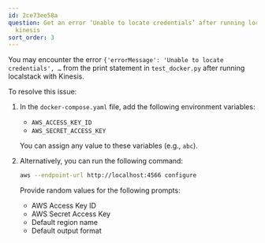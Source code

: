 ```yaml
---
id: 2ce73ee58a
question: Get an error ‘Unable to locate credentials’ after running localstack with
  kinesis
sort_order: 3
---
```


You may encounter the error `{'errorMessage': 'Unable to locate credentials', …` from the print statement in `test_docker.py` after running localstack with Kinesis.

To resolve this issue:

1. In the `docker-compose.yaml` file, add the following environment variables:
   - `AWS_ACCESS_KEY_ID`
   - `AWS_SECRET_ACCESS_KEY`
   
   You can assign any value to these variables (e.g., `abc`).

2. Alternatively, you can run the following command:

   ```bash
   aws --endpoint-url http://localhost:4566 configure
   ```

   Provide random values for the following prompts:
   - AWS Access Key ID
   - AWS Secret Access Key
   - Default region name
   - Default output format

<END>